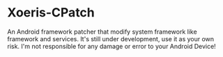 # Xoeris-CPatch
An Android framework patcher that modify system framework like framework and services. It's still under development, use it as your own risk. I'm not responsible for any damage or error to your Android Device!
